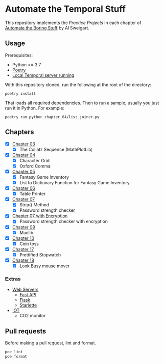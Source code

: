 # Automate the Temporal Stuff

This repository implements the _Practice Projects_ in each chapter of [Automate the Boring Stuff](https://automatetheboringstuff.com) by Al Sweigart.

## Usage

Prerequisites:

* Python >= 3.7
* [Poetry](https://python-poetry.org)
* [Local Temporal server running](https://docs.temporal.io/application-development/foundations#run-a-development-cluster)

With this repository cloned, run the following at the root of the directory:

    poetry install

That loads all required dependencies. Then to run a sample, usually you just run it in Python. For example:

    poetry run python chapter_04/list_joiner.py

## Chapters

- [x] [Chapter 03](./chapter_03/)
  - [x] The Collatz Sequence (MathPlotLib)
- [x] [Chapter 04](./chapter_04/)
  - [x] Character Grid
  - [x] Oxford Comma
- [x] [Chapter 05](./chapter_05/)
  - [x] Fantasy Game Inventory
  - [x] List to Dictionary Function for Fantasy Game Inventory
- [x] [Chapter 06](./chapter_06/)
  - [x] Table Printer
- [x] [Chapter 07](./chapter_07/)
  - [x] Strip() Method
  - [x] Password strength checker
- [x] [Chapter 07 with Encryption](./chapter_07_encryption/)
  - [x] Password strength checker with encryption
- [x] [Chapter 08](./chapter_08/)
  - [x] Madlib
- [x] [Chapter 10](./chapter_10/)
  - [x] Coin toss
- [x] [Chapter 17](./chapter_17/)
  - [x] Prettified Stopwatch
- [x] [Chapter 18](./chapter_18/)
  - [x] Look Busy mouse mover

### Extras

- [Web Servers](./web_frameworks/)
  - [Fast API](./web_frameworks/fast/)
  - [Flask](./web_frameworks/flask/)
  - [Starlette](./web_frameworks/starlette/)
- [IOT](./iot/)
  - CO2 monitor

## Pull requests

Before making a pull request, lint and format.

```bash
poe lint
poe format
```
